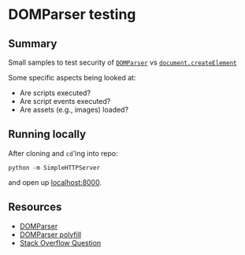 # DOMParser testing

## Summary

Small samples to test security of [`DOMParser`](https://developer.mozilla.org/en-US/docs/Web/API/DOMParser) vs [`document.createElement`](https://developer.mozilla.org/en-US/docs/Web/API/Document/createElement)

Some specific aspects being looked at:

- Are scripts executed?
- Are script events executed?
- Are assets (e.g., images) loaded?

## Running locally

After cloning and `cd`'ing into repo:

```shell
python -m SimpleHTTPServer
```

and open up [localhost:8000](http://localhost:8000/).

## Resources

- [DOMParser](https://developer.mozilla.org/en-US/docs/Web/API/DOMParser)
- [DOMParser polyfill](https://developer.mozilla.org/en-US/docs/Web/API/DOMParser#DOMParser_HTML_extension_for_other_browsers)
- [Stack Overflow Question](https://stackoverflow.com/a/37554728/1858091)
